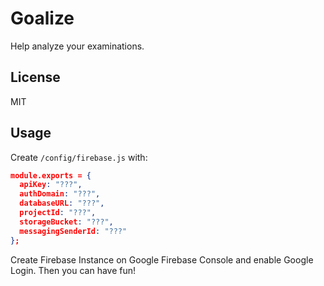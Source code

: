 # Goalize

Help analyze your examinations.

## License

MIT

## Usage

Create `/config/firebase.js` with:

```json
module.exports = {
  apiKey: "???",
  authDomain: "???",
  databaseURL: "???",
  projectId: "???",
  storageBucket: "???",
  messagingSenderId: "???"
};
```

Create Firebase Instance on Google Firebase Console and enable Google Login. Then you can have fun!
